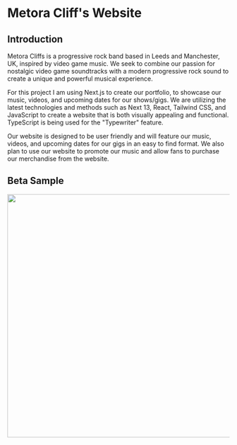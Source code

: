 # Metora Cliff's Website 

## Introduction
Metora Cliffs is a progressive rock band based in Leeds and Manchester, UK, inspired by video game music. We seek to combine our passion for nostalgic video game soundtracks with a modern progressive rock sound to create a unique and powerful musical experience.

For this project I am using Next.js to create our portfolio, to showcase our music, videos, and upcoming dates for our shows/gigs. We are utilizing the latest technologies and methods such as Next 13, React, Tailwind CSS, and JavaScript to create a website that is both visually appealing and functional. TypeScript is being used for the "Typewriter" feature.


Our website is designed to be user friendly and will feature our music, videos, and upcoming dates for our gigs in an easy to find format. We also plan to use our website to promote our music and allow fans to purchase our merchandise from the website.

## Beta Sample
<picture> <img align="centre" src="https://media.giphy.com/media/5i2a0A056A77nfH2LZ/giphy-downsized-large.gif" width = 550px></picture>
